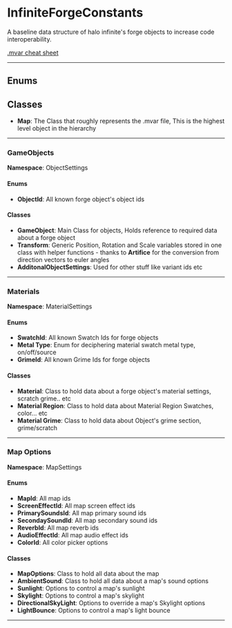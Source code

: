 # InfiniteForgeConstants

A baseline data structure of halo infinite's forge objects to increase code interoperability.

[.mvar cheat sheet](https://gist.github.com/joshf67/7cc15f31e54db7466671d84e4f9b1630)

---

## Enums

## Classes
- **Map**: The Class that roughly represents the .mvar file, This is the highest level object in the hierarchy

---

### GameObjects
**Namespace**: ObjectSettings
#### Enums

- **ObjectId**:  All known forge object's object ids
 
#### Classes
- **GameObject**: Main Class for objects, Holds reference to required data about a forge object
- **Transform**: Generic Position, Rotation and Scale variables stored in one class with helper functions - thanks to **Artifice** for the conversion from direction vectors to euler angles
- **AdditonalObjectSettings**: Used for other stuff like variant ids etc

---

### Materials
**Namespace**: MaterialSettings

#### Enums
- **SwatchId**: All known Swatch Ids for forge objects
- **Metal Type**: Enum for deciphering material swatch metal type, on/off/source
- **GrimeId**: All known Grime Ids for forge objects

#### Classes
- **Material**: Class to hold data about a forge object's material settings, scratch grime.. etc
- **Material Region**: Class to hold data about Material Region Swatches, color... etc
- **Material Grime**: Class to hold data about Object's grime section, grime/scratch

---

### Map Options
**Namespace**: MapSettings

#### Enums

- **MapId**: All map ids
- **ScreenEffectId**: All map screen effect ids
- **PrimarySoundsId**: All map primary sound ids
- **SecondaySoundId**: All map secondary sound ids
- **ReverbId**: All map reverb ids
- **AudioEffectId**: All map audio effect ids
- **ColorId**: All color picker options

#### Classes

- **MapOptions**: Class to hold all data about the map
- **AmbientSound**: Class to hold all data about a map's sound options
- **Sunlight**: Options to control a map's sunlight
- **Skylight**: Options to control a map's skylight
- **DirectionalSkyLight**: Options to override a map's Skylight options
- **LightBounce**: Options to control a map's light bounce

---